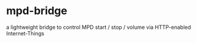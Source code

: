 # mpd-bridge
a lightweight bridge to control MPD start / stop / volume via HTTP-enabled Internet-Things
